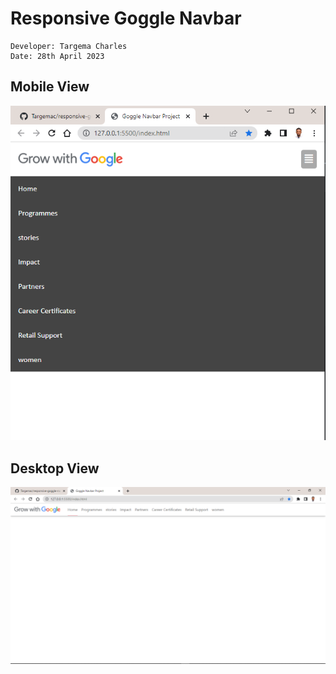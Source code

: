 # Responsive Goggle Navbar

```
Developer: Targema Charles
Date: 28th April 2023
```
## Mobile View
![](./img/Screenshot%20(74).png)


## Desktop View
![](./img/Screenshot%20(75).png)